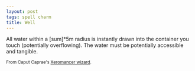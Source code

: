 ```yaml
---
layout: post
tags: spell charm
title: Well
---
```

All water within a [sum]*5m radius is instantly drawn into the container you touch (potentially overflowing). The water must be potentially accessible and tangible.

<small>From Caput Caprae's [Xeromancer wizard](https://caput-caprae.blogspot.com/2020/12/glog-class-xeromancer-wizard.html).</small>
